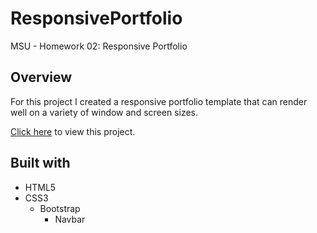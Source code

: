 # ResponsivePortfolio
MSU - Homework 02: Responsive Portfolio

## Overview
For this project I created a responsive portfolio template that can render well on a variety of window and screen sizes.

[Click here](http://stricklin927.github.io/ResponsivePortfolio) to view this project. 

## Built with
* HTML5
* CSS3
    * Bootstrap
        * Navbar
